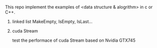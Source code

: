 This repo implement the examples of <data structure & alogrithm> in c or C++.

1. linked list
	MakeEmpty, IsEmpty, IsLast...

2. cuda Stream 

	test the performace of cuda Stream based on Nvidia GTX745

